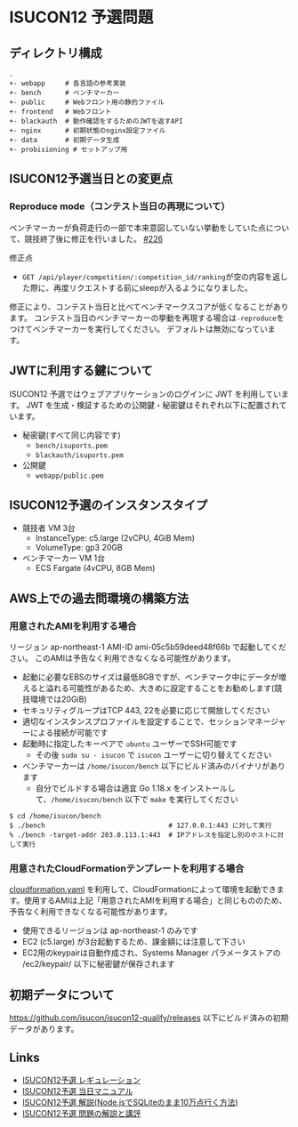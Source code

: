 # ISUCON12 予選問題

## ディレクトリ構成

```
.
+- webapp     # 各言語の参考実装
+- bench      # ベンチマーカー
+- public     # Webフロント用の静的ファイル
+- frontend   # Webフロント
+- blackauth  # 動作確認をするためのJWTを返すAPI
+- nginx      # 初期状態のnginx設定ファイル
+- data       # 初期データ生成
+- probisioning # セットアップ用
```

## ISUCON12予選当日との変更点

### Reproduce mode（コンテスト当日の再現について）

ベンチマーカーが負荷走行の一部で本来意図していない挙動をしていた点について、競技終了後に修正を行いました。
[#226](https://github.com/isucon/isucon12-qualify/pull/226)

修正点
- `GET /api/player/competition/:competition_id/ranking`が空の内容を返した際に、再度リクエストする前にsleepが入るようになりました。

修正により、コンテスト当日と比べてベンチマークスコアが低くなることがあります。
コンテスト当日のベンチマーカーの挙動を再現する場合は`-reproduce`をつけてベンチマーカーを実行してください。
デフォルトは無効になっています。

## JWTに利用する鍵について

ISUCON12 予選ではウェブアプリケーションのログインに JWT を利用しています。 JWT を生成・検証するための公開鍵・秘密鍵はそれぞれ以下に配置されています。

- 秘密鍵(すべて同じ内容です)
  - `bench/isuports.pem`
  - `blackauth/isuports.pem`
- 公開鍵
  - `webapp/public.pem`

## ISUCON12予選のインスタンスタイプ

- 競技者 VM 3台
  - InstanceType: c5.large (2vCPU, 4GiB Mem)
  - VolumeType: gp3 20GB
- ベンチマーカー VM 1台
  - ECS Fargate (4vCPU, 8GB Mem)

## AWS上での過去問環境の構築方法

### 用意されたAMIを利用する場合

リージョン ap-northeast-1 AMI-ID ami-05c5b59deed48f66b で起動してください。
このAMIは予告なく利用できなくなる可能性があります。

- 起動に必要なEBSのサイズは最低8GBですが、ベンチマーク中にデータが増えると溢れる可能性があるため、大きめに設定することをお勧めします(競技環境では20GiB)
- セキュリティグループはTCP 443, 22を必要に応じて開放してください
- 適切なインスタンスプロファイルを設定することで、セッションマネージャーによる接続が可能です
- 起動時に指定したキーペアで `ubuntu` ユーザーでSSH可能です
  - その後 `sudo su - isucon` で `isucon` ユーザーに切り替えてください
- ベンチマーカーは `/home/isucon/bench` 以下にビルド済みのバイナリがあります
  - 自分でビルドする場合は適宜 Go 1.18.x をインストールして、`/home/isucon/bench` 以下で `make` を実行してください
```console
$ cd /home/isucon/bench
$ ./bench                               # 127.0.0.1:443 に対して実行
% ./bench -target-addr 203.0.113.1:443  # IPアドレスを指定し別のホストに対して実行
```

### 用意されたCloudFormationテンプレートを利用する場合

[cloudformation.yaml](cloudformation.yaml) を利用して、CloudFormationによって環境を起動できます。使用するAMIは上記「用意されたAMIを利用する場合」と同じもののため、予告なく利用できなくなる可能性があります。

- 使用できるリージョンは ap-northeast-1 のみです
- EC2 (c5.large) が3台起動するため、課金額には注意して下さい
- EC2用のkeypairは自動作成され、Systems Manager パラメータストアの /ec2/keypair/ 以下に秘密鍵が保存されます

## 初期データについて

https://github.com/isucon/isucon12-qualify/releases 以下にビルド済みの初期データがあります。

## Links

- [ISUCON12予選 レギュレーション](https://isucon.net/archives/56671734.html)
- [ISUCON12予選 当日マニュアル](https://gist.github.com/mackee/4320c18919c8f6f1867849378a17e651)
- [ISUCON12予選 解説(Node.jsでSQLiteのまま10万点行く方法)](https://isucon.net/archives/56842718.html)
- [ISUCON12予選 問題の解説と講評](https://isucon.net/archives/56850281.html)
